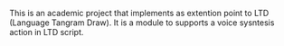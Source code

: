 This is an academic project that implements as extention point to LTD (Language Tangram Draw).
It is a module to supports a voice sysntesis action in LTD script.